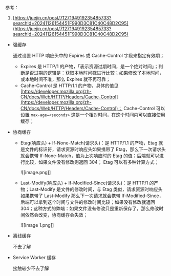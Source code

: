 参考：

1. [https://juejin.cn/post/7127194919235485733?searchId=20241126154451F990D3C81C40C48D2C95](https://juejin.cn/post/7127194919235485733?searchId=20241126154451F990D3C81C40C48D2C95)

- 强缓存
    
    通过设置 HTTP 响应头中的 Expires 或 Cache-Control 字段来指定有效期；
    
    - Expires 是 HTTP/1 的产物，「表示资源过期时间，是一个绝对时间」；判断是否过期的逻辑是：获取本地时间戳进行比较；如果修改了本地时间，或本地时间不准，那么 Expires 就不再可靠；
    - Cache-Control 是 HTTP/1.1 的产物，具体的值见[https://developer.mozilla.org/zh-CN/docs/Web/HTTP/Headers/Cache-Control](https://developer.mozilla.org/zh-CN/docs/Web/HTTP/Headers/Cache-Control)； Cache-Control 可以设置 `max-age=<seconds>` 这是一个相对时间，在这个时间内可以直接使用缓存；
- 协商缓存
    
    - Etag(响应头) + If-None-Match(请求头)：是 HTTP/1.1 的产物，Etag 就是文件的标识符，请求资源时响应头如果携带了 Etag，那么下一次请求头就会携带 If-None-Match，值为上次响应时的 Etag 的值；后端就可以进行比较，如果文件没有修改则返回 304； Etag 可以有多种计算方式；
        
        ![[image.png]]
        
    - Last-Modify(响应头) + If-Modified-Since(请求头)：是 HTTP/1 的产物；Last-Modify 是文件的修改时间，与 Etag 类似，请求资源时响应头如果携带了 Last-Modify 那么下一次请求就会携带 If-Modified-Since，后端可以拿到这个时间与文件的修改时间比较；如果没有修改就返回 304；这种方式的弊端：如果文件没有修改只是重新保存了，那么修改时间依然会改变，协商缓存会失效；
        
        ![[image 1.png]]
    
- 离线缓存
    
    不去了解
    
- Service Worker 缓存
    
    接触较少不去了解